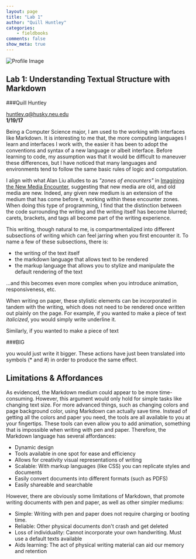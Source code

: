 ```yaml
---
layout: page  
title: "Lab 1"  
author: "Quill Huntley"  
categories:  
    - fieldbooks
comments: false  
show_meta: true
---
```


![Profile Image](https://scontent.fzty2-1.fna.fbcdn.net/v/t31.0-8/26063563_1802072086470310_6756999286817946595_o.jpg?oh=c6f63e315ea04fbcff80b6156c63dbea&oe=5AF9CB70)
## Lab 1: Understanding Textual Structure with Markdown
###Quill Huntley

<huntley.q@husky.neu.edu>  
**1/19/17**  

Being a Computer Science major, I am used to the working with interfaces like Markdown. It is interesting to me that, the more computing languages I learn and interfaces I work with, the easier it has been to adopt the conventions and syntax of a new language or albeit interface. Before learning to code, my assumption was that it would be difficult to maneuver these differences, but I have noticed that many languages and environments tend to follow the same basic rules of logic and computation. I align with what Alan Liu alludes to as *"zones of encounters"* in [Imagining the New Media Encounter](https://www.dropbox.com/s/keu6u2hy3kjhyf8/Liu-ImaginingtheNewMediaEncounter.pdf?dl=0), suggesting that new media are old, and old media are new. Indeed, any given new medium is an extension of the medium that has come before it, working within these encounter zones. When doing this type of programming, I find that the distinction between the code surrounding the writing and the writing itself has become blurred; carets, brackets, and tags all become part of the writing experience.This writing, though natural to me, is compartmentalized into different subsections of writing which can feel jarring when you first encounter it. To name a few of these subsections, there is:* the writing of the text itself 
* the markdown language that allows text to be rendered
* the markup language that allows you to stylize and manipulate the default rendering of the text...and this becomes even more complex when you introduce animation, responsiveness, etc.When writing on paper, these stylistic elements can be incorporated in tandem with the writing, which does not need to be rendered once written out plainly on the page. For example, if you wanted to make a piece of text *italicized*, you would simply write underline it.
 
Similarly, if you wanted to make a piece of text 

###BIG

you would just write it bigger. These actions have just been translated into symbols (* and #) in order to produce the same effect. 


## Limitations & Affordances 

As evidenced, the Markdown medium could appear to be more time-consuming. However, this argument would only hold for simple tasks like changing text size. For more advanced things, such as changing colors and page background color, using Markdown can actually save time. Instead of getting all the colors and paper you need, the tools are all available to you at your fingertips. These tools can even allow you to add animation, something that is impossible when writing with pen and paper. Therefore, the Markdown language has several affordances:  

* Dynamic design
* Tools available in one spot for ease and efficiency 
* Allows for creativity visual representations of writing
* Scalable: With markup languages (like CSS) you can replicate styles and documents
* Easily convert documents into different formats (such as PDFS)
* Easily shareable and searchable


However, there are obviously some limitations of Markdown, that promote writing documents with pen and paper, as well as other simpler mediums:

* Simple: Writing with pen and paper does not require charging or booting time. 
* Reliable: Other physical documents don't crash and get deleted
* Loss of individuality: Cannot incorporate your own handwriting. Must use a default texts available
* Aids learning: The act of physical writing material can aid our memory and retention


 



